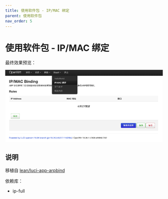 ```yaml
---
title: 使用软件包 - IP/MAC 绑定
parent: 使用软件包
nav_order: 5
---
```


# 使用软件包 - IP/MAC 绑定

最终效果预览：

![Snipaste_2019-09-14_14-14-49.png](https://raw.githubusercontent.com/stuarthua/PicGo/master/oh-my-openwrt/Snipaste_2019-09-14_14-14-49.png)

## 说明

移植自 [lean/luci-app-arpbind](https://github.com/coolsnowwolf/lede/tree/master/package/lean/luci-app-arpbind)

依赖库：

* ip-full